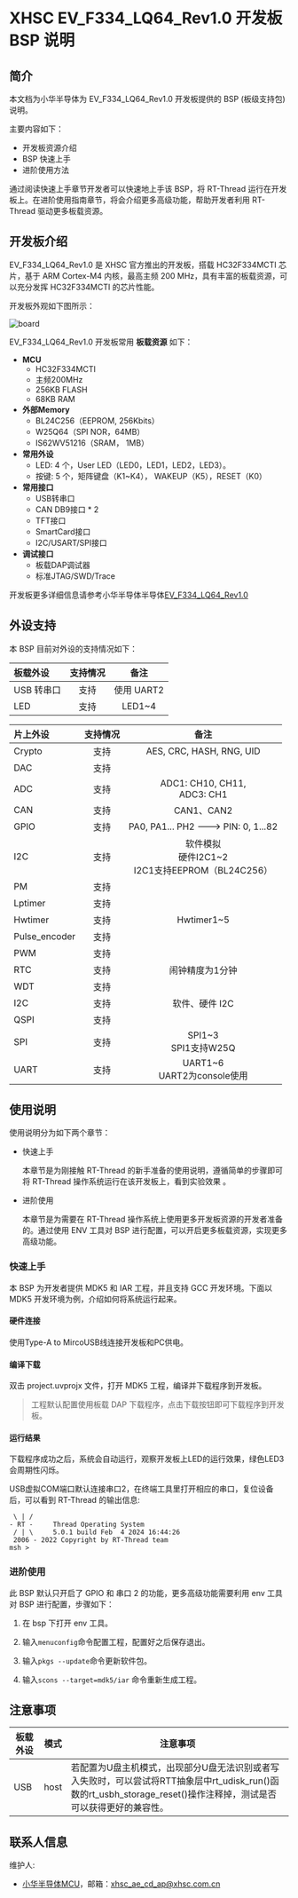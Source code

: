 # XHSC EV_F334_LQ64_Rev1.0 开发板 BSP 说明

## 简介

本文档为小华半导体为 EV_F334_LQ64_Rev1.0 开发板提供的 BSP (板级支持包) 说明。

主要内容如下：

- 开发板资源介绍
- BSP 快速上手
- 进阶使用方法

通过阅读快速上手章节开发者可以快速地上手该 BSP，将 RT-Thread 运行在开发板上。在进阶使用指南章节，将会介绍更多高级功能，帮助开发者利用 RT-Thread 驱动更多板载资源。

## 开发板介绍

EV_F334_LQ64_Rev1.0 是 XHSC 官方推出的开发板，搭载 HC32F334MCTI 芯片，基于 ARM Cortex-M4 内核，最高主频 200 MHz，具有丰富的板载资源，可以充分发挥 HC32F334MCTI 的芯片性能。

开发板外观如下图所示：

 ![board](figures/board.png)

EV_F334_LQ64_Rev1.0 开发板常用 **板载资源** 如下：

- **MCU**
  - HC32F334MCTI
  - 主频200MHz
  - 256KB FLASH
  - 68KB RAM
- **外部Memory**
  - BL24C256（EEPROM, 256Kbits）
  - W25Q64（SPI NOR，64MB）
  - IS62WV51216（SRAM， 1MB）
- **常用外设**
  - LED: 4 个，User LED（LED0，LED1，LED2，LED3）。
  - 按键: 5 个，矩阵键盘（K1~K4）， WAKEUP（K5），RESET（K0）
- **常用接口**
  - USB转串口
  - CAN DB9接口 * 2
  - TFT接口
  - SmartCard接口
  - I2C/USART/SPI接口
- **调试接口**
  - 板载DAP调试器
  - 标准JTAG/SWD/Trace

开发板更多详细信息请参考小华半导体半导体[EV_F334_LQ64_Rev1.0](https://www.xhsc.com.cn)

## 外设支持

本 BSP 目前对外设的支持情况如下：

| **板载外设** | **支持情况** | **备注**   |
|:-------- |:--------:|:--------:|
| USB 转串口  | 支持       | 使用 UART2 |
| LED      | 支持       | LED1~4   |

| **片上外设**      | **支持情况** | **备注**                                     |
|:------------- |:--------:|:------------------------------------------:|
| Crypto        | 支持       | AES, CRC, HASH, RNG, UID                   |
| DAC           | 支持       |                                            |
| ADC           | 支持       | ADC1: CH10, CH11, <br>ADC3: CH1            |
| CAN           | 支持       | CAN1、CAN2                                  |
| GPIO          | 支持       | PA0, PA1... PH2 ---> PIN: 0, 1...82        |
| I2C           | 支持       | 软件模拟<br>硬件I2C1~2<br>I2C1支持EEPROM（BL24C256） |
| PM            | 支持       |                                            |
| Lptimer       | 支持       |                                            |
| Hwtimer       | 支持       | Hwtimer1~5                                 |
| Pulse_encoder | 支持       |                                            |
| PWM           | 支持       |                                            |
| RTC           | 支持       | 闹钟精度为1分钟                                   |
| WDT           | 支持       |                                            |
| I2C           | 支持       | 软件、硬件 I2C                                  |
| QSPI          | 支持       |                                            |
| SPI           | 支持       | SPI1~3<br>SPI1支持W25Q                       |
| UART          | 支持       | UART1~6<br>UART2为console使用                 |

## 使用说明

使用说明分为如下两个章节：

- 快速上手
  
    本章节是为刚接触 RT-Thread 的新手准备的使用说明，遵循简单的步骤即可将 RT-Thread 操作系统运行在该开发板上，看到实验效果 。

- 进阶使用
  
    本章节是为需要在 RT-Thread 操作系统上使用更多开发板资源的开发者准备的。通过使用 ENV 工具对 BSP 进行配置，可以开启更多板载资源，实现更多高级功能。

### 快速上手

本 BSP 为开发者提供 MDK5 和 IAR 工程，并且支持 GCC 开发环境。下面以 MDK5 开发环境为例，介绍如何将系统运行起来。

#### 硬件连接

使用Type-A to MircoUSB线连接开发板和PC供电。

#### 编译下载

双击 project.uvprojx 文件，打开 MDK5 工程，编译并下载程序到开发板。

> 工程默认配置使用板载 DAP 下载程序，点击下载按钮即可下载程序到开发板。

#### 运行结果

下载程序成功之后，系统会自动运行，观察开发板上LED的运行效果，绿色LED3会周期性闪烁。

USB虚拟COM端口默认连接串口2，在终端工具里打开相应的串口，复位设备后，可以看到 RT-Thread 的输出信息:

```
 \ | /
- RT -     Thread Operating System
 / | \     5.0.1 build Feb  4 2024 16:44:26
 2006 - 2022 Copyright by RT-Thread team
msh >
```

### 进阶使用

此 BSP 默认只开启了 GPIO 和 串口 2 的功能，更多高级功能需要利用 env 工具对 BSP 进行配置，步骤如下：

1. 在 bsp 下打开 env 工具。

2. 输入`menuconfig`命令配置工程，配置好之后保存退出。

3. 输入`pkgs --update`命令更新软件包。

4. 输入`scons --target=mdk5/iar` 命令重新生成工程。

## 注意事项

| 板载外设 | 模式   | 注意事项                                                                                                   |
| ---- | ---- | ------------------------------------------------------------------------------------------------------ |
| USB  | host | 若配置为U盘主机模式，出现部分U盘无法识别或者写入失败时，可以尝试将RTT抽象层中rt_udisk_run()函数的rt_usbh_storage_reset()操作注释掉，测试是否可以获得更好的兼容性。 |

## 联系人信息

维护人:

- [小华半导体MCU](https://www.xhsc.com.cn)，邮箱：<xhsc_ae_cd_ap@xhsc.com.cn>